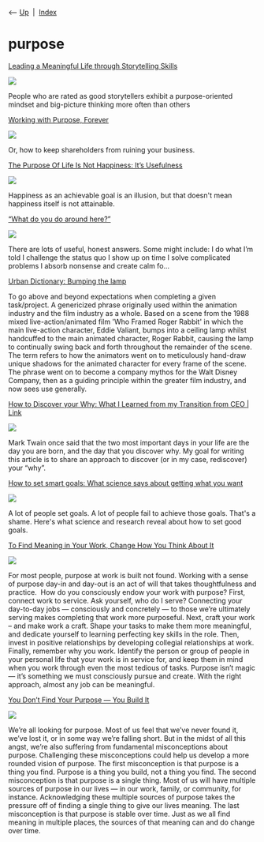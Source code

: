 <div class="nav">

⟵ [Up](index.html)  \|  [Index](index.html)

</div>

# purpose

<div class="cards">

<div class="card">

<div class="card-title">

[Leading a Meaningful Life through Storytelling
Skills](https://www.scientificamerican.com/article/leading-a-meaningful-life-through-storytelling-skills/)

</div>

<div class="card-image">

[![](https://static.scientificamerican.com/dam/m/23d313e818b15336/original/Scheherazade_engraving_-in_Arabian_Nights_1892.jpg?m=1741272043.179&w=1200)](https://www.scientificamerican.com/article/leading-a-meaningful-life-through-storytelling-skills/)

</div>

People who are rated as good storytellers exhibit a purpose-oriented
mindset and big-picture thinking more often than others

</div>

<div class="card">

<div class="card-title">

[Working with Purpose,
Forever](https://hakaimagazine.com/news/working-with-purpose-forever)

</div>

<div class="card-image">

[![](https://hakaimagazine.com/wp-content/uploads/header-succession-planning.jpg)](https://hakaimagazine.com/news/working-with-purpose-forever)

</div>

Or, how to keep shareholders from ruining your business.

</div>

<div class="card">

<div class="card-title">

[The Purpose Of Life Is Not Happiness: It’s
Usefulness](https://getpocket.com/explore/item/the-purpose-of-life-is-not-happiness-it-s-usefulness)

</div>

<div class="card-image">

[![](https://pocket-image-cache.com/1200x/filters:format(jpg):extract_focal()/https%3A%2F%2Fi2.wp.com%2Fdariusforoux.com%2Fwp-content%2Fuploads%2F2016%2F10%2FIMG_0106.png%3Ffit%3D665%252C499%26ssl%3D1)](https://getpocket.com/explore/item/the-purpose-of-life-is-not-happiness-it-s-usefulness)

</div>

Happiness as an achievable goal is an illusion, but that doesn't mean
happiness itself is not attainable.

</div>

<div class="card">

<div class="card-title">

[“What do you do around
here?”](https://seths.blog/2023/01/what-do-you-do-around-here)

</div>

<div class="card-image">

[![](https://seths.blog/wp-content/uploads/2018/06/seth_godin_ogimages_v02_18061311.jpg)](https://seths.blog/2023/01/what-do-you-do-around-here)

</div>

There are lots of useful, honest answers. Some might include: I do what
I’m told I challenge the status quo I show up on time I solve
complicated problems I absorb nonsense and create calm fo…

</div>

<div class="card">

<div class="card-title">

[Urban Dictionary: Bumping the
lamp](https://www.urbandictionary.com/define.php?term=Bumping+the+lamp)

</div>

To go above and beyond expectations when completing a given
task/project. A genericized phrase originally used within the animation
industry and the film industry as a whole. Based on a scene from the
1988 mixed live-action/animated film 'Who Framed Roger Rabbit' in which
the main live-action character, Eddie Valiant, bumps into a ceiling lamp
whilst handcuffed to the main animated character, Roger Rabbit, causing
the lamp to continually swing back and forth throughout the remainder of
the scene. The term refers to how the animators went on to meticulously
hand-draw unique shadows for the animated character for every frame of
the scene. The phrase went on to become a company mythos for the Walt
Disney Company, then as a guiding principle within the greater film
industry, and now sees use generally.

</div>

<div class="card">

<div class="card-title">

[How to Discover your Why: What I Learned from my Transition from CEO \|
Link](https://www.linkedin.com/pulse/how-discover-your-why-what-i-learned-from-my-transition-brad-smith?trackingId=nO+mnidstLj4+8shVgc5yw==)

</div>

<div class="card-image">

[![](https://media.licdn.com/dms/image/v2/C5612AQFPT1ICsc1Nig/article-cover_image-shrink_600_2000/article-cover_image-shrink_600_2000/0/1571679754690?e=2147483647&v=beta&t=GQbiL0GKxwMUEi_5Grx-ka7C1XxP3b_k6tMz80OCt00)](https://www.linkedin.com/pulse/how-discover-your-why-what-i-learned-from-my-transition-brad-smith?trackingId=nO+mnidstLj4+8shVgc5yw==)

</div>

Mark Twain once said that the two most important days in your life are
the day you are born, and the day that you discover why. My goal for
writing this article is to share an approach to discover (or in my case,
rediscover) your “why”.

</div>

<div class="card">

<div class="card-title">

[How to set smart goals: What science says about getting what you
want](http://www.getrichslowly.org/2017/12/26/smart-goals)

</div>

<div class="card-image">

[![](https://www.getrichslowly.org/wp-content/uploads/32748018912_a0aa0fd01c.jpg)](http://www.getrichslowly.org/2017/12/26/smart-goals)

</div>

A lot of people set goals. A lot of people fail to achieve those goals.
That's a shame. Here's what science and research reveal about how to set
good goals.

</div>

<div class="card">

<div class="card-title">

[To Find Meaning in Your Work, Change How You Think About
It](https://hbr.org/2017/12/to-find-meaning-in-your-work-change-how-you-think-about-it)

</div>

<div class="card-image">

[![](https://hbr.org/resources/images/article_assets/2017/12/dec17-25-sam-austin-2663861.jpg)](https://hbr.org/2017/12/to-find-meaning-in-your-work-change-how-you-think-about-it)

</div>

For most people, purpose at work is built not found. Working with a
sense of purpose day-in and day-out is an act of will that takes
thoughtfulness and practice.  How do you consciously endow your work
with purpose? First, connect work to service. Ask yourself, who do I
serve? Connecting your day-to-day jobs — consciously and concretely — to
those we’re ultimately serving makes completing that work more
purposeful. Next, craft your work – and make work a craft. Shape your
tasks to make them more meaningful, and dedicate yourself to learning
perfecting key skills in the role. Then, invest in positive
relationships by developing collegial relationships at work. Finally,
remember why you work. Identify the person or group of people in your
personal life that your work is in service for, and keep them in mind
when you work through even the most tedious of tasks. Purpose isn’t
magic — it’s something we must consciously pursue and create. With the
right approach, almost any job can be meaningful.

</div>

<div class="card">

<div class="card-title">

[You Don’t Find Your Purpose — You Build
It](https://hbr.org/2017/10/you-dont-find-your-purpose-you-build-it)

</div>

<div class="card-image">

[![](https://hbr.org/resources/images/article_assets/2017/10/oct17-20-545796089-Damien-Gavios-EyeEm.jpg)](https://hbr.org/2017/10/you-dont-find-your-purpose-you-build-it)

</div>

We’re all looking for purpose. Most of us feel that we’ve never found
it, we’ve lost it, or in some way we’re falling short. But in the midst
of all this angst, we’re also suffering from fundamental misconceptions
about purpose. Challenging these misconceptions could help us develop a
more rounded vision of purpose. The first misconception is that purpose
is a thing you find. Purpose is a thing you build, not a thing you find.
The second misconception is that purpose is a single thing. Most of us
will have multiple sources of purpose in our lives — in our work,
family, or community, for instance. Acknowledging these multiple sources
of purpose takes the pressure off of finding a single thing to give our
lives meaning. The last misconception is that purpose is stable over
time. Just as we all find meaning in multiple places, the sources of
that meaning can and do change over time.

</div>

</div>
